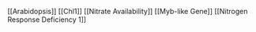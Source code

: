 [[Arabidopsis]]
[[Chl1]]
[[Nitrate Availability]]
[[Myb-like Gene]]
[[Nitrogen Response Deficiency 1]]
